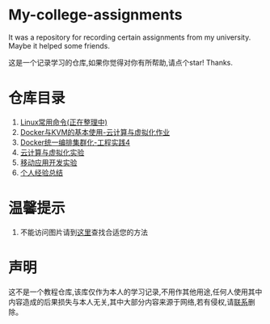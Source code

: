 # My-college-assignments
It was a repository for recording certain assignments from my university. Maybe it helped some friends.

这是一个记录学习的仓库,如果你觉得对你有所帮助,请点个star! Thanks.

# 仓库目录

1. [Linux常用命令(正在整理中) ](./Linux常用命令/Linux常用命令.md)
2. [Docker与KVM的基本使用-云计算与虚拟化作业 ](./Docker与KVM的基本使用/Docker与KVM的基本使用.md)
3. [Docker统一编排集群化-工程实践4](./Docker统一编排集群化/Docker统一编排集群化.md) 
4. [云计算与虚拟化实验](./云计算与虚拟化实验/index.md) 
5. [移动应用开发实验](./移动应用开发实验/index.md)
6. [个人经验总结](./myexperience/index.md)

# 温馨提示

1. 不能访问图片请到[这里](https://www.bing.com/search?q=github+%E5%9B%BE%E7%89%87%E6%97%A0%E6%B3%95%E8%AE%BF%E9%97%AE&cvid=e460aabc0d6b45fd91776dee061037bc&aqs=edge..69i57j0l6j69i64.6209j0j1&FORM=ANAB01&PC=U531&mkt=zh-CN)查找合适您的方法

# 声明

这不是一个教程仓库,该库仅作为本人的学习记录,不用作其他用途,任何人使用其中内容造成的后果损失与本人无关,其中大部分内容来源于网络,若有侵权,请<a href="mailto:dbinfun@outlook.com">联系</a>删除。
